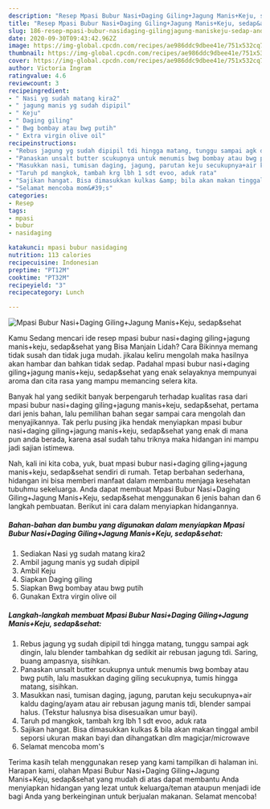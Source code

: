 ```yaml
---
description: "Resep Mpasi Bubur Nasi+Daging Giling+Jagung Manis+Keju, sedap&amp;amp;sehat | Bahan Membuat Mpasi Bubur Nasi+Daging Giling+Jagung Manis+Keju, sedap&amp;amp;sehat Yang Lezat Sekali"
title: "Resep Mpasi Bubur Nasi+Daging Giling+Jagung Manis+Keju, sedap&amp;amp;sehat | Bahan Membuat Mpasi Bubur Nasi+Daging Giling+Jagung Manis+Keju, sedap&amp;amp;sehat Yang Lezat Sekali"
slug: 186-resep-mpasi-bubur-nasidaging-gilingjagung-maniskeju-sedap-and-amp-sehat-bahan-membuat-mpasi-bubur-nasidaging-gilingjagung-maniskeju-sedap-and-amp-sehat-yang-lezat-sekali
date: 2020-09-30T09:43:42.962Z
image: https://img-global.cpcdn.com/recipes/ae986ddc9dbee41e/751x532cq70/mpasi-bubur-nasidaging-gilingjagung-maniskeju-sedapsehat-foto-resep-utama.jpg
thumbnail: https://img-global.cpcdn.com/recipes/ae986ddc9dbee41e/751x532cq70/mpasi-bubur-nasidaging-gilingjagung-maniskeju-sedapsehat-foto-resep-utama.jpg
cover: https://img-global.cpcdn.com/recipes/ae986ddc9dbee41e/751x532cq70/mpasi-bubur-nasidaging-gilingjagung-maniskeju-sedapsehat-foto-resep-utama.jpg
author: Victoria Ingram
ratingvalue: 4.6
reviewcount: 3
recipeingredient:
- " Nasi yg sudah matang kira2"
- " jagung manis yg sudah dipipil"
- " Keju"
- " Daging giling"
- " Bwg bombay atau bwg putih"
- " Extra virgin olive oil"
recipeinstructions:
- "Rebus jagung yg sudah dipipil tdi hingga matang, tunggu sampai agk dingin, lalu blender tambahkan dg sedikit air rebusan jagung tdi. Saring, buang ampasnya, sisihkan."
- "Panaskan unsalt butter scukupnya untuk menumis bwg bombay atau bwg putih, lalu masukkan daging giling secukupnya, tumis hingga matang, sisihkan."
- "Masukkan nasi, tumisan daging, jagung, parutan keju secukupnya+air kaldu daging/ayam atau air rebusan jagung manis tdi, blender sampai halus. (Tekstur halusnya bisa disesuaikan umur bayi)."
- "Taruh pd mangkok, tambah krg lbh 1 sdt evoo, aduk rata"
- "Sajikan hangat. Bisa dimasukkan kulkas &amp; bila akan makan tinggal ambil seporsi ukuran makan bayi dan dihangatkan dlm magicjar/microwave"
- "Selamat mencoba mom&#39;s"
categories:
- Resep
tags:
- mpasi
- bubur
- nasidaging

katakunci: mpasi bubur nasidaging 
nutrition: 113 calories
recipecuisine: Indonesian
preptime: "PT12M"
cooktime: "PT32M"
recipeyield: "3"
recipecategory: Lunch

---
```



![Mpasi Bubur Nasi+Daging Giling+Jagung Manis+Keju, sedap&amp;sehat](https://img-global.cpcdn.com/recipes/ae986ddc9dbee41e/751x532cq70/mpasi-bubur-nasidaging-gilingjagung-maniskeju-sedapsehat-foto-resep-utama.jpg)

Kamu Sedang mencari ide resep mpasi bubur nasi+daging giling+jagung manis+keju, sedap&amp;sehat yang Bisa Manjain Lidah? Cara Bikinnya memang tidak susah dan tidak juga mudah. jikalau keliru mengolah maka hasilnya akan hambar dan bahkan tidak sedap. Padahal mpasi bubur nasi+daging giling+jagung manis+keju, sedap&amp;sehat yang enak selayaknya mempunyai aroma dan cita rasa yang mampu memancing selera kita.



Banyak hal yang sedikit banyak berpengaruh terhadap kualitas rasa dari mpasi bubur nasi+daging giling+jagung manis+keju, sedap&amp;sehat, pertama dari jenis bahan, lalu pemilihan bahan segar sampai cara mengolah dan menyajikannya. Tak perlu pusing jika hendak menyiapkan mpasi bubur nasi+daging giling+jagung manis+keju, sedap&amp;sehat yang enak di mana pun anda berada, karena asal sudah tahu triknya maka hidangan ini mampu jadi sajian istimewa.


Nah, kali ini kita coba, yuk, buat mpasi bubur nasi+daging giling+jagung manis+keju, sedap&amp;sehat sendiri di rumah. Tetap berbahan sederhana, hidangan ini bisa memberi manfaat dalam membantu menjaga kesehatan tubuhmu sekeluarga. Anda dapat membuat Mpasi Bubur Nasi+Daging Giling+Jagung Manis+Keju, sedap&amp;sehat menggunakan 6 jenis bahan dan 6 langkah pembuatan. Berikut ini cara dalam menyiapkan hidangannya.

<!--inarticleads1-->

##### Bahan-bahan dan bumbu yang digunakan dalam menyiapkan Mpasi Bubur Nasi+Daging Giling+Jagung Manis+Keju, sedap&amp;sehat:

1. Sediakan  Nasi yg sudah matang kira2
1. Ambil  jagung manis yg sudah dipipil
1. Ambil  Keju
1. Siapkan  Daging giling
1. Siapkan  Bwg bombay atau bwg putih
1. Gunakan  Extra virgin olive oil




<!--inarticleads2-->

##### Langkah-langkah membuat Mpasi Bubur Nasi+Daging Giling+Jagung Manis+Keju, sedap&amp;sehat:

1. Rebus jagung yg sudah dipipil tdi hingga matang, tunggu sampai agk dingin, lalu blender tambahkan dg sedikit air rebusan jagung tdi. Saring, buang ampasnya, sisihkan.
1. Panaskan unsalt butter scukupnya untuk menumis bwg bombay atau bwg putih, lalu masukkan daging giling secukupnya, tumis hingga matang, sisihkan.
1. Masukkan nasi, tumisan daging, jagung, parutan keju secukupnya+air kaldu daging/ayam atau air rebusan jagung manis tdi, blender sampai halus. (Tekstur halusnya bisa disesuaikan umur bayi).
1. Taruh pd mangkok, tambah krg lbh 1 sdt evoo, aduk rata
1. Sajikan hangat. Bisa dimasukkan kulkas &amp; bila akan makan tinggal ambil seporsi ukuran makan bayi dan dihangatkan dlm magicjar/microwave
1. Selamat mencoba mom&#39;s




Terima kasih telah menggunakan resep yang kami tampilkan di halaman ini. Harapan kami, olahan Mpasi Bubur Nasi+Daging Giling+Jagung Manis+Keju, sedap&amp;sehat yang mudah di atas dapat membantu Anda menyiapkan hidangan yang lezat untuk keluarga/teman ataupun menjadi ide bagi Anda yang berkeinginan untuk berjualan makanan. Selamat mencoba!
